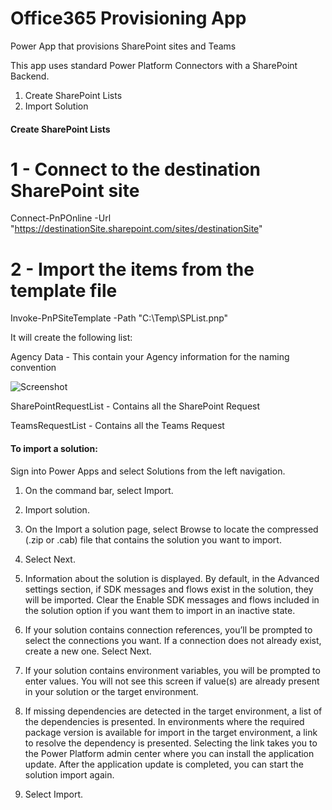 # Office365 Provisioning App
Power App that provisions SharePoint sites and Teams

This app uses standard Power Platform Connectors with a SharePoint Backend. 

1. Create SharePoint Lists
2. Import Solution 

#### Create SharePoint Lists


# 1 - Connect to the destination SharePoint site 
Connect-PnPOnline -Url "https://destinationSite.sharepoint.com/sites/destinationSite" 

# 2 - Import the items from the template file
Invoke-PnPSiteTemplate -Path "C:\Temp\SPList.pnp"

It will create the following list:

Agency Data - This contain your Agency information for the naming convention 

![Screenshot](https://github.com/MSPFE2019/Office365ProvisioningApp/blob/main/AgencyData.jpg)

SharePointRequestList - Contains all the SharePoint Request

TeamsRequestList - Contains all the Teams Request


#### To import a solution:
Sign into Power Apps and select Solutions from the left navigation.

1. On the command bar, select Import.

2. Import solution.

3. On the Import a solution page, select Browse to locate the compressed (.zip or .cab) file that contains the solution you want to import.

4. Select Next.

5. Information about the solution is displayed. By default, in the Advanced settings section, if SDK messages and flows exist in the solution, they will be imported. Clear the Enable SDK messages and flows included in the solution option if you want them to import in an inactive state.

6. If your solution contains connection references, you’ll be prompted to select the connections you want. If a connection does not already exist, create a new one. Select Next.

7. If your solution contains environment variables, you will be prompted to enter values. You will not see this screen if value(s) are already present in your solution or the target environment.

8. If missing dependencies are detected in the target environment, a list of the dependencies is presented. In environments where the required package version is available for import in the target environment, a link to resolve the dependency is presented. Selecting the link takes you to the Power Platform admin center where you can install the application update. After the application update is completed, you can start the solution import again.

9. Select Import.




